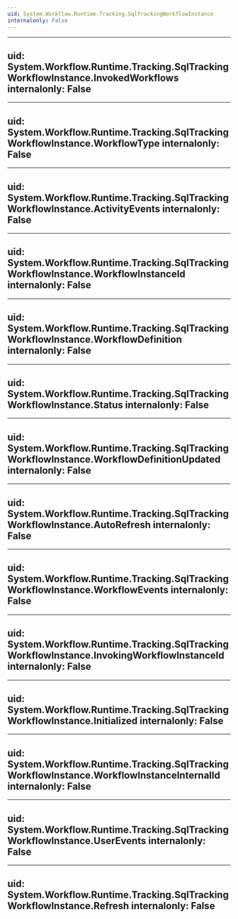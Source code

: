 ```yaml
---
uid: System.Workflow.Runtime.Tracking.SqlTrackingWorkflowInstance
internalonly: False
---
```


---
uid: System.Workflow.Runtime.Tracking.SqlTrackingWorkflowInstance.InvokedWorkflows
internalonly: False
---

---
uid: System.Workflow.Runtime.Tracking.SqlTrackingWorkflowInstance.WorkflowType
internalonly: False
---

---
uid: System.Workflow.Runtime.Tracking.SqlTrackingWorkflowInstance.ActivityEvents
internalonly: False
---

---
uid: System.Workflow.Runtime.Tracking.SqlTrackingWorkflowInstance.WorkflowInstanceId
internalonly: False
---

---
uid: System.Workflow.Runtime.Tracking.SqlTrackingWorkflowInstance.WorkflowDefinition
internalonly: False
---

---
uid: System.Workflow.Runtime.Tracking.SqlTrackingWorkflowInstance.Status
internalonly: False
---

---
uid: System.Workflow.Runtime.Tracking.SqlTrackingWorkflowInstance.WorkflowDefinitionUpdated
internalonly: False
---

---
uid: System.Workflow.Runtime.Tracking.SqlTrackingWorkflowInstance.AutoRefresh
internalonly: False
---

---
uid: System.Workflow.Runtime.Tracking.SqlTrackingWorkflowInstance.WorkflowEvents
internalonly: False
---

---
uid: System.Workflow.Runtime.Tracking.SqlTrackingWorkflowInstance.InvokingWorkflowInstanceId
internalonly: False
---

---
uid: System.Workflow.Runtime.Tracking.SqlTrackingWorkflowInstance.Initialized
internalonly: False
---

---
uid: System.Workflow.Runtime.Tracking.SqlTrackingWorkflowInstance.WorkflowInstanceInternalId
internalonly: False
---

---
uid: System.Workflow.Runtime.Tracking.SqlTrackingWorkflowInstance.UserEvents
internalonly: False
---

---
uid: System.Workflow.Runtime.Tracking.SqlTrackingWorkflowInstance.Refresh
internalonly: False
---
